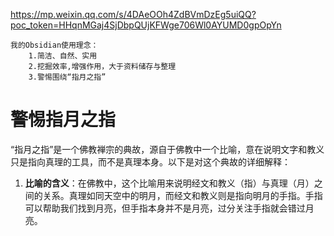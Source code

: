 https://mp.weixin.qq.com/s/4DAeOOh4ZdBVmDzEg5uiQQ?poc_token=HHqnMGaj4SjDbpQUjKFWge706Wl0AYUMD0gpOpYn


```
我的Obsidian使用理念：  
	1.简洁、自然、实用  
	2.挖掘效率,增强作用，大于资料储存与整理  
	3.警惕围绕“指月之指”
```
# 警惕指月之指
“指月之指”是一个佛教禅宗的典故，源自于佛教中一个比喻，意在说明文字和教义只是指向真理的工具，而不是真理本身。以下是对这个典故的详细解释：

1. **比喻的含义**：在佛教中，这个比喻用来说明经文和教义（指）与真理（月）之间的关系。真理如同天空中的明月，而经文和教义则是指向明月的手指。手指可以帮助我们找到月亮，但手指本身并不是月亮，过分关注手指就会错过月亮。
<!--SR:!2024-05-18,1,230-->



